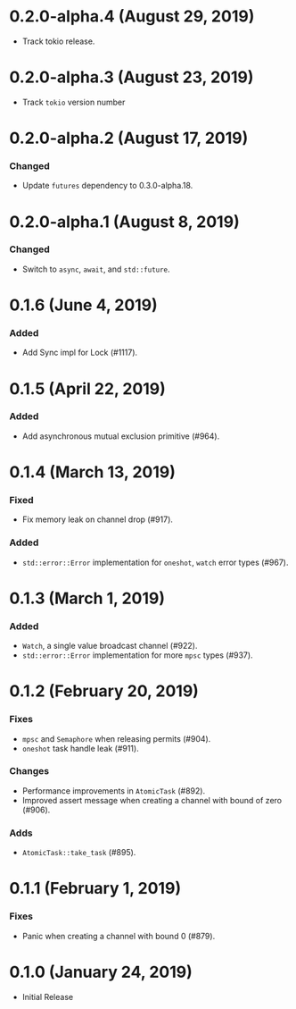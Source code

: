 # 0.2.0-alpha.4 (August 29, 2019)

- Track tokio release.

# 0.2.0-alpha.3 (August 23, 2019)

- Track `tokio` version number

# 0.2.0-alpha.2 (August 17, 2019)

### Changed
- Update `futures` dependency to 0.3.0-alpha.18.

# 0.2.0-alpha.1 (August 8, 2019)

### Changed
- Switch to `async`, `await`, and `std::future`.

# 0.1.6 (June 4, 2019)

### Added
- Add Sync impl for Lock (#1117).

# 0.1.5 (April 22, 2019)

### Added
- Add asynchronous mutual exclusion primitive (#964).

# 0.1.4 (March 13, 2019)

### Fixed
- Fix memory leak on channel drop (#917).

### Added
- `std::error::Error` implementation for `oneshot`, `watch` error types (#967).

# 0.1.3 (March 1, 2019)

### Added
- `Watch`, a single value broadcast channel (#922).
- `std::error::Error` implementation for more `mpsc` types (#937).

# 0.1.2 (February 20, 2019)

### Fixes
- `mpsc` and `Semaphore` when releasing permits (#904).
- `oneshot` task handle leak (#911).

### Changes
- Performance improvements in `AtomicTask` (#892).
- Improved assert message when creating a channel with bound of zero (#906).

### Adds
- `AtomicTask::take_task` (#895).

# 0.1.1 (February 1, 2019)

### Fixes
- Panic when creating a channel with bound 0 (#879).

# 0.1.0 (January 24, 2019)

- Initial Release
